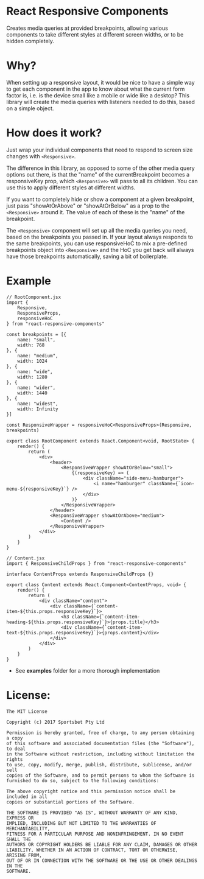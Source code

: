 # React Responsive Components

Creates media queries at provided breakpoints, allowing various components to take different styles at different screen widths, or to be hidden completely.

# Why?

When setting up a responsive layout, it would be nice to have a simple way to get each component in the app to know about what the current form factor is, i.e. is the device small like a mobile or wide like a desktop? This library will create the media queries with listeners needed to do this, based on a simple object.

# How does it work?

Just wrap your individual components that need to respond to screen size changes with `<Responsive>`.

The difference in this library, as opposed to some of the other media query options out there, is that the "name" of the currentBreakpoint becomes a responsiveKey prop, which `<Responsive>` will pass to all its children. You can use this to apply different styles at different widths.

If you want to completely hide or show a component at a given breakpoint, just pass "showAtOrAbove" or "showAtOrBelow" as a prop to the `<Responsive>` around it. The value of each of these is the "name" of the breakpoint.

The `<Responsive>` component will set up all the media queries you need, based on the breakpoints you passed in. If your layout always responds to the same breakpoints, you can use responsiveHoC to mix a pre-defined breakpoints object into `<Responsive>` and the HoC you get back will always have those breakpoints automatically, saving a bit of boilerplate.

# Example

```
// RootComponent.jsx
import {
    Responsive,
    ResponsiveProps,
	responsiveHoC
} from "react-responsive-components"

const breakpoints = [{
    name: "small",
    width: 768
}, {
    name: "medium",
    width: 1024
}, {
    name: "wide",
    width: 1280
}, {
    name: "wider",
    width: 1440
}, {
    name: "widest",
    width: Infinity
}]

const ResponsiveWrapper = responsiveHoC<ResponsiveProps>(Responsive, breakpoints)

export class RootComponent extends React.Component<void, RootState> {
	render() {
		return (
			<div>
                <header>
                    <ResponsiveWrapper showAtOrBelow="small">
                        {(responsiveKey) => (
                            <div className="side-menu-hamburger">
                                <i name="hamburger" className={`icon-menu-${responsiveKey}`} />
                            </div>
                        )}
                    </ResponsiveWrapper>
                </header>
                <ResponsiveWrapper showAtOrAbove="medium">
                    <Content />
                </ResponsiveWrapper>
            </div>
		)
	}
}
 
// Content.jsx
import { ResponsiveChildProps } from "react-responsive-components"

interface ContentProps extends ResponsiveChildProps {}

export class Content extends React.Component<ContentProps, void> {
	render() {
        return (
            <div className="content">
                <div className={`content-item-${this.props.responsiveKey}`}>
                    <h3 className={`content-item-heading-${this.props.responsiveKey}`}>{props.title}</h3>
                    <div className={`content-item-text-${this.props.responsiveKey}`}>{props.content}</div>
                </div>
            </div>
		)
	}
}
```
  - See **examples** folder for a more thorough implementation



# License:

```
The MIT License

Copyright (c) 2017 Sportsbet Pty Ltd

Permission is hereby granted, free of charge, to any person obtaining a copy
of this software and associated documentation files (the "Software"), to deal
in the Software without restriction, including without limitation the rights
to use, copy, modify, merge, publish, distribute, sublicense, and/or sell
copies of the Software, and to permit persons to whom the Software is
furnished to do so, subject to the following conditions:

The above copyright notice and this permission notice shall be included in all
copies or substantial portions of the Software.

THE SOFTWARE IS PROVIDED "AS IS", WITHOUT WARRANTY OF ANY KIND, EXPRESS OR
IMPLIED, INCLUDING BUT NOT LIMITED TO THE WARRANTIES OF MERCHANTABILITY,
FITNESS FOR A PARTICULAR PURPOSE AND NONINFRINGEMENT. IN NO EVENT SHALL THE
AUTHORS OR COPYRIGHT HOLDERS BE LIABLE FOR ANY CLAIM, DAMAGES OR OTHER
LIABILITY, WHETHER IN AN ACTION OF CONTRACT, TORT OR OTHERWISE, ARISING FROM,
OUT OF OR IN CONNECTION WITH THE SOFTWARE OR THE USE OR OTHER DEALINGS IN THE
SOFTWARE.
```
